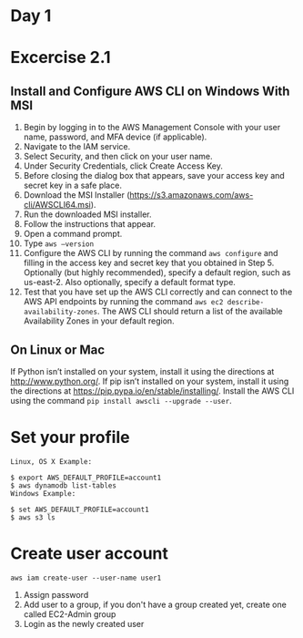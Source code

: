 # Day 1
# Excercise 2.1
## Install and Configure AWS CLI on Windows With MSI
1. Begin by logging in to the AWS Management Console with your user name, password, and MFA device (if applicable). 
2. Navigate to the IAM service. 
3. Select Security, and then click on your user name. 
4. Under Security Credentials, click Create Access Key. 
5. Before closing the dialog box that appears, save your access key and secret key in a safe place. 
6. Download the MSI Installer (https://s3.amazonaws.com/aws-cli/AWSCLI64.msi). ​
7. Run the downloaded MSI installer. 
8. Follow the instructions that appear. 
9. Open a command prompt. 
10. Type `aws –version` 
11. Configure the AWS CLI by running the command `aws configure` and filling in the access key and secret key that you obtained in Step 5. Optionally (but highly recommended), specify a default region, such as us-east-2. Also optionally, specify a default format type.
12. Test that you have set up the AWS CLI correctly and can connect to the AWS API endpoints by running the command `aws ec2 describe-availability-zones`. The AWS CLI should return a list of the available Availability Zones in your default region.

## On Linux or Mac
If Python isn’t installed on your system, install it using the directions at http://www.python.org/. If pip isn’t installed on your system, install it using the directions at https://pip.pypa.io/en/stable/installing/. Install the AWS CLI using the command `pip install awscli --upgrade --user`.

# Set your profile
```
Linux, OS X Example:

$ export AWS_DEFAULT_PROFILE=account1
$ aws dynamodb list-tables
Windows Example:

$ set AWS_DEFAULT_PROFILE=account1
$ aws s3 ls
```

# Create user account
`aws iam create-user --user-name user1`

1. Assign password
2. Add user to a group, if you don't have a group created yet, create one called EC2-Admin group
3. Login as the newly created user
